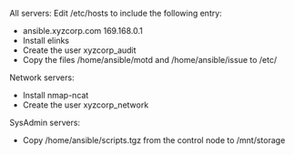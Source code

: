 All servers: 
Edit /etc/hosts to include the following entry: 
- ansible.xyzcorp.com 169.168.0.1 
- Install elinks 
- Create the user xyzcorp_audit 
- Copy the files /home/ansible/motd and /home/ansible/issue to /etc/ 

Network servers: 
- Install nmap-ncat 
- Create the user xyzcorp_network 

SysAdmin servers: 
- Copy /home/ansible/scripts.tgz from the control node to /mnt/storage
